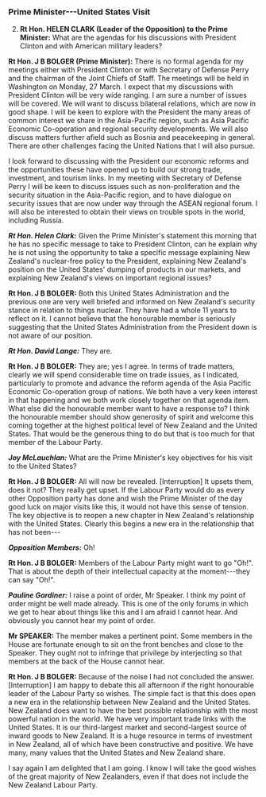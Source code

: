 ### Prime Minister---United States Visit

2. **Rt Hon. HELEN CLARK (Leader of the Opposition) to the Prime Minister:** What are the agendas for his discussions with President Clinton and with American military leaders?

**Rt Hon. J B BOLGER (Prime Minister):** There is no formal agenda for my meetings either with President Clinton or with Secretary of Defense Perry and the chairman of the Joint Chiefs of Staff. The meetings will be held in Washington on Monday, 27 March. I expect that my discussions with President Clinton will be very wide ranging. I am sure a number of issues will be covered. We will want to discuss bilateral relations, which are now in good shape. I will be keen to explore with the President the many areas of common interest we share in the Asia-Pacific region, such as Asia Pacific Economic Co-operation and regional security developments. We will also discuss matters further afield such as Bosnia and peacekeeping in general. There are other challenges facing the United Nations that I will also pursue.

I look forward to discussing with the President our economic reforms and the opportunities these have opened up to build our strong trade, investment, and tourism links. In my meeting with Secretary of Defense Perry I will be keen to discuss issues such as non-proliferation and the security situation in the Asia-Pacific region, and to have dialogue on security issues that are now under way through the ASEAN regional forum. I will also be interested to obtain their views on trouble spots in the world, including Russia.

***Rt Hon. Helen Clark:*** Given the Prime Minister's statement this morning that he has no specific message to take to President Clinton, can he explain why he is not using the opportunity to take a specific message explaining New Zealand's nuclear-free policy to the President, explaining New Zealand's position on the United States' dumping of products in our markets, and explaining New Zealand's views on important regional issues?

**Rt Hon. J B BOLGER:** Both this United States Administration and the previous one are very well briefed and informed on New Zealand's security stance in relation to things nuclear. They have had a whole 11 years to reflect on it. I cannot believe that the honourable member is seriously suggesting that the United States Administration from the President down is not aware of our position.

***Rt Hon. David Lange:*** They are.

**Rt Hon. J B BOLGER:** They are; yes I agree. In terms of trade matters, clearly we will spend considerable time on trade issues, as I indicated, particularly to promote and advance the reform agenda of the Asia Pacific Economic Co-operation group of nations. We both have a very keen interest in that happening and we both work closely together on that agenda item. What else did the honourable member want to have a response to? I think the honourable member should show generosity of spirit and welcome this coming together at the highest political level of New Zealand and the United States. That would be the generous thing to do but that is too much for that member of the Labour Party.

***Joy McLauchlan:*** What are the Prime Minister's key objectives for his visit to the United States?

**Rt Hon. J B BOLGER:** All will now be revealed. [Interruption] It upsets them, does it not? They really get upset. If the Labour Party would do as every other Opposition party has done and wish the Prime Minister of the day good luck on major visits like this, it would not have this sense of tension. The key objective is to reopen a new chapter in New Zealand's relationship with the United States. Clearly this begins a new era in the relationship that has not been---

***Opposition Members:*** Oh!

**Rt Hon. J B BOLGER:** Members of the Labour Party might want to go "Oh!". That is about the depth of their intellectual capacity at the moment---they can say "Oh!".

***Pauline Gardiner:*** I raise a point of order, Mr Speaker. I think my point of order might be well made already. This is one of the only forums in which we get to hear about things like this and I am afraid I cannot hear. And obviously you cannot hear my point of order.

**Mr SPEAKER:** The member makes a pertinent point. Some members in the House are fortunate enough to sit on the front benches and close to the Speaker. They ought not to infringe that privilege by interjecting so that members at the back of the House cannot hear.

**Rt Hon. J B BOLGER:** Because of the noise I had not concluded the answer. [Interruption] I am happy to debate this all afternoon if the right honourable leader of the Labour Party so wishes. The simple fact is that this does open a new era in the relationship between New Zealand and the United States. New Zealand does want to have the best possible relationship with the most powerful nation in the world. We have very important trade links with the United States. It is our third-largest market and second-largest source of inward goods to New Zealand. It is a huge resource in terms of investment in New Zealand, all of which have been constructive and positive. We have many, many values that the United States and New Zealand share.

I say again I am delighted that I am going. I know I will take the good wishes of the great majority of New Zealanders, even if that does not include the New Zealand Labour Party.